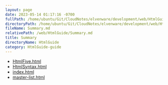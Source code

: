 ```yaml
---
layout: page
date: 2023-05-14 01:17:16 -0700
fullPath: /home/ubuntu/Git/CloudNotes/elvenware/development/web/HtmlGuide/Summary.md
directoryPath: /home/ubuntu/Git/CloudNotes/elvenware/development/web/HtmlGuide
fileName: Summary.md
relativePath: /web/HtmlGuide/Summary.md
title: Summary
directoryName: HtmlGuide
category: HtmlGuide-guide
---
```


* [HtmlFive.html](HtmlFive.html)
* [HtmlSyntax.html](HtmlSyntax.html)
* [index.html](index.html)
* [master-list.html](master-list.html)